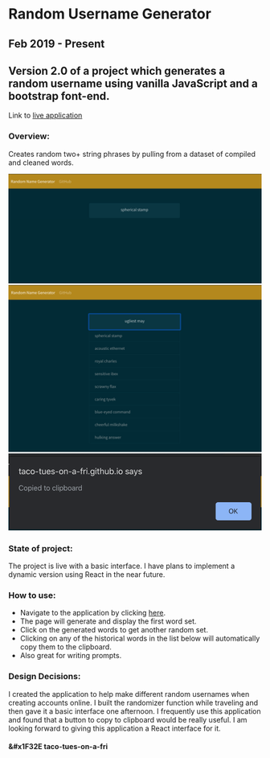 Random Username Generator
========
Feb 2019 - Present
------------------

## Version 2.0 of a project which generates a random username using vanilla JavaScript and a bootstrap font-end.

Link to [live application](https://taco-tues-on-a-fri.github.io/random-username-generator/)

### Overview:
Creates random two+ string phrases by pulling from a dataset of compiled and cleaned words.

![Homepage](src/random-username-generator-01.png)
![List of words](src/random-username-generator-02.png)
![Alert](src/random-username-generator-03.png)

### State of project:
The project is live with a basic interface. I have plans to implement a dynamic version using React in the near future.

### How to use:
- Navigate to the application by clicking [here](https://taco-tues-on-a-fri.github.io/random-username-generator/).
- The page will generate and display the first word set.
- Click on the generated words to get another random set.
- Clicking on any of the historical words in the list below will automatically copy them to the clipboard.
- Also great for writing prompts.

### Design Decisions:
I created the application to help make different random usernames when creating accounts online. I built the randomizer function while traveling and then gave it a basic interface one afternoon. I frequently use this application and found that a button to copy to clipboard would be really useful.
I am looking forward to giving this application a React interface for it. 

#### &#x1F32E taco-tues-on-a-fri